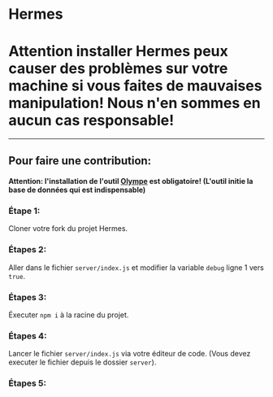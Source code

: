 # Hermes

# Attention installer Hermes peux causer des problèmes sur votre machine si vous faites de mauvaises manipulation! Nous n'en sommes en aucun cas responsable!

***

## Pour faire une contribution:

#### Attention: l'installation de l'outil [Olympe](https://github.com/Cantina-Org/Olympe) est obligatoire! (L'outil initie la base de données qui est indispensable)

### Étape 1:
Cloner votre fork du projet Hermes.

### Étapes 2:
Aller dans le fichier `server/index.js` et modifier la variable `debug` ligne 1 vers `true`.

### Étapes 3:
Éxecuter `npm i` à la racine du projet.

### Étapes 4:
Lancer le fichier `server/index.js` via votre éditeur de code. (Vous devez executer le fichier depuis le dossier `server`).

### Étapes 5:


